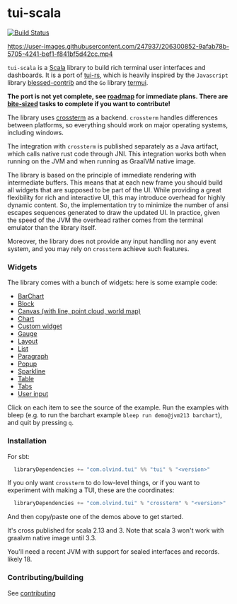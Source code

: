 # tui-scala

[![Build Status](https://github.com/oyvindberg/tui-scala/workflows/CI/badge.svg)](https://github.com/oyvindberg/tui-scala/actions?query=workflow%3ACI+)

https://user-images.githubusercontent.com/247937/206300852-9afab78b-5705-4241-bef1-f841bf5d42cc.mp4

`tui-scala` is a [Scala](https://www.scala-lang.org) library to build rich terminal
user interfaces and dashboards. It is a port of [tui-rs](https://github.com/fdehau/tui-rs), 
which is heavily inspired by the `Javascript`
library [blessed-contrib](https://github.com/yaronn/blessed-contrib) and the
`Go` library [termui](https://github.com/gizak/termui).

**The port is not yet complete, see [roadmap](https://github.com/oyvindberg/tui-scala/issues/15) for immediate plans.
There are [bite-sized](https://github.com/oyvindberg/tui-scala/issues?q=is%3Aissue+is%3Aopen+label%3A%22good+first+issue%22) 
tasks to complete if you want to contribute!**

The library uses [crossterm](https://github.com/crossterm-rs/crossterm) as a backend. 
`crossterm` handles differences between platforms, so everything should work on major operating systems, including windows.

The integration with `crossterm` is published separately as a Java artifact, which calls native rust code through JNI.
This integration works both when running on the JVM and when running as GraalVM native image.

The library is based on the principle of immediate rendering with intermediate
buffers. This means that at each new frame you should build all widgets that are
supposed to be part of the UI. While providing a great flexibility for rich and
interactive UI, this may introduce overhead for highly dynamic content. So, the
implementation try to minimize the number of ansi escapes sequences generated to
draw the updated UI. In practice, given the speed of the JVM the overhead rather
comes from the terminal emulator than the library itself.

Moreover, the library does not provide any input handling nor any event system, and
you may rely on `crossterm` achieve such features.

### Widgets

The library comes with a bunch of widgets: here is some example code:

* [BarChart](https://github.com/oyvindberg/tui-rs/blob/master/examples/barchart.scala)
* [Block](https://github.com/oyvindberg/tui-rs/blob/master/examples/block.scala)
* [Canvas (with line, point cloud, world map)](https://github.com/oyvindberg/tui-rs/blob/master/examples/canvas.scala)
* [Chart](https://github.com/oyvindberg/tui-rs/blob/master/examples/chart.scala)
* [Custom widget](https://github.com/oyvindberg/tui-rs/blob/master/examples/custom_widget.scala)
* [Gauge](https://github.com/oyvindberg/tui-rs/blob/master/examples/gauge.scala)
* [Layout](https://github.com/oyvindberg/tui-rs/blob/master/examples/layout.scala)
* [List](https://github.com/oyvindberg/tui-rs/blob/master/examples/list.scala)
* [Paragraph](https://github.com/oyvindberg/tui-rs/blob/master/examples/paragraph.scala)
* [Popup](https://github.com/oyvindberg/tui-rs/blob/master/examples/popup.scala)
* [Sparkline](https://github.com/oyvindberg/tui-rs/blob/master/examples/sparkline.scala)
* [Table](https://github.com/oyvindberg/tui-rs/blob/master/examples/table.scala)
* [Tabs](https://github.com/oyvindberg/tui-rs/blob/master/examples/tabs.scala)
* [User input](https://github.com/oyvindberg/tui-rs/blob/master/examples/user_input.scala)

Click on each item to see the source of the example. Run the examples with
bleep (e.g. to run the barchart example `bleep run demo@jvm213 barchart`), and quit by pressing `q`.

### Installation

For sbt:

```scala
  libraryDependencies += "com.olvind.tui" %% "tui" % "<version>"
```

If you only want `crossterm` to do low-level things, or if you want to experiment with making a TUI, these are the coordinates:
```scala
  libraryDependencies += "com.olvind.tui" % "crossterm" % "<version>"
```


And then copy/paste one of the demos above to get started.

It's cross published for scala 2.13 and 3. Note that scala 3 won't work with graalvm native image until 3.3. 

You'll need a recent JVM with support for sealed interfaces and records. likely 18. 

### Contributing/building

See [contributing](./contributing.md)
